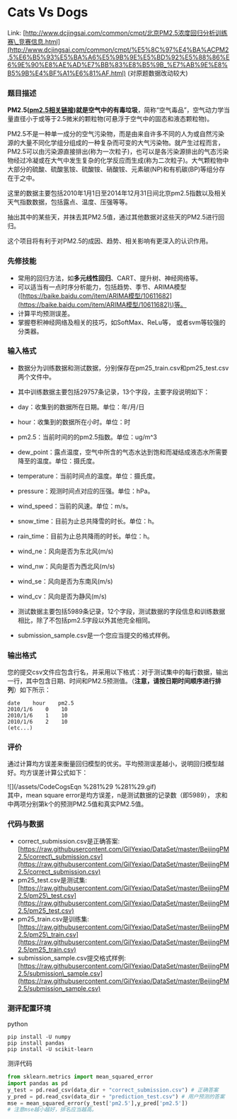 # Cats Vs Dogs

Link: [http://www.dcjingsai.com/common/cmpt/北京PM2.5浓度回归分析训练赛\_竞赛信息.html](http://www.dcjingsai.com/common/cmpt/%E5%8C%97%E4%BA%ACPM2.5%E6%B5%93%E5%BA%A6%E5%9B%9E%E5%BD%92%E5%88%86%E6%9E%90%E8%AE%AD%E7%BB%83%E8%B5%9B_%E7%AB%9E%E8%B5%9B%E4%BF%A1%E6%81%AF.html) \(对原题数据改动较大\)

### 题目描述

**PM2.5\(**[**pm2.5相关链接**](https://en.wikipedia.org/wiki/Particulates#Size,_shape_and_solubility_matter)**\)就是空气中的有毒垃圾**，简称“空气毒品”，空气动力学当量直径小于或等于2.5微米的颗粒物\(可悬浮于空气中的固态和液态颗粒物\)。

 PM2.5不是一种单一成分的空气污染物，而是由来自许多不同的人为或自然污染源的大量不同化学组分组成的一种复杂而可变的大气污染物。就产生过程而言，PM2.5可以由污染源直接排出\(称为一次粒子\)，也可以是各污染源排出的气态污染物经过冷凝或在大气中发生复杂的化学反应而生成\(称为二次粒子\)。大气颗粒物中大部分的硫酸、硫酸氢铵、硫酸铵、硝酸铵、元素碳\(NP\)和有机碳\(BP\)等组分存在于之中。

 这里的数据主要包括2010年1月1日至2014年12月31日间北京pm2.5指数以及相关天气指数数据，包括露点、温度、压强等等。

 抽出其中的某些天，并抹去其PM2.5值，通过其他数据对这些天的PM2.5进行回归。

 这个项目将有利于对PM2.5的成因、趋势、相关影响有更深入的认识作用。

### 先修技能

*  常用的回归方法，如**多元线性回归**、CART、提升树、神经网络等。
*  可以适当有一点时序分析能力，包括趋势、季节、ARIMA模型\([https://baike.baidu.com/item/ARIMA模型/10611682](https://baike.baidu.com/item/ARIMA模型/10611682)\)等。
*  计算平均预测误差。
*  掌握卷积神经网络及相关的技巧，如SoftMax、ReLu等， 或者svm等较强的分类器。

### 输入格式

*  数据分为训练数据和测试数据，分别保存在pm25\_train.csv和pm25\_test.csv两个文件中。
*  其中训练数据主要包括29757条记录，13个字段，主要字段说明如下：
*  day：收集到的数据所在日期。单位：年/月/日
*  hour：收集到的数据所在小时。单位：时
*  pm2.5：当前时间的的pm2.5指数。单位：ug/m^3
*  dew\_point：露点温度，空气中所含的气态水达到饱和而凝结成液态水所需要降至的温度。单位：摄氏度。
*  temperature：当前时间点的温度。单位：摄氏度。
*  pressure：观测时间点对应的压强。单位：hPa。
*  wind\_speed：当前的风速。单位：m/s。
*  snow\_time：目前为止总共降雪的时长。单位：h。
*  rain\_time：目前为止总共降雨的时长。单位：h。
*  wind\_ne：风向是否为东北风\(m/s\)
*  wind\_nw：风向是否为西北风\(m/s\)
*  wind\_se：风向是否为东南风\(m/s\)
*  wind\_cv：风向是否为静风\(m/s\)



*  测试数据主要包括5989条记录，12个字段，测试数据的字段信息和训练数据相比，除了不包括pm2.5字段以外其他完全相同。
*  submission\_sample.csv是一个您应当提交的格式样例。

### 输出格式

 您的提交csv文件应包含行名，并采用以下格式：对于测试集中的每行数据，输出一行，其中包含日期、时间和PM2.5预测值。（**注意，请按日期时间顺序进行排列**）如下所示：

```
date    hour    pm2.5
2010/1/6    0    10
2010/1/6    1    10
2010/1/6    2    10
(etc...)
```

### 评价

 通过计算均方误差来衡量回归模型的优劣。平均预测误差越小，说明回归模型越好。均方误差计算公式如下：

![](/assets/CodeCogsEqn %281%29 %281%29.gif)  
其中，mean square error是均方误差，n是测试数据的记录数（即5989）， 求和中两项分别第k个的预测PM2.5值和真实PM2.5值。

### 代码与数据

* correct\_submission.csv是正确答案: [https://raw.githubusercontent.com/GilYexiao/DataSet/master/BeijingPM2.5/correct\_submission.csv](https://raw.githubusercontent.com/GilYexiao/DataSet/master/BeijingPM2.5/correct_submission.csv)
* pm25\_test.csv是测试集: [https://raw.githubusercontent.com/GilYexiao/DataSet/master/BeijingPM2.5/pm25\_test.csv](https://raw.githubusercontent.com/GilYexiao/DataSet/master/BeijingPM2.5/pm25_test.csv)
* pm25\_train.csv是训练集: [https://raw.githubusercontent.com/GilYexiao/DataSet/master/BeijingPM2.5/pm25\_train.csv](https://raw.githubusercontent.com/GilYexiao/DataSet/master/BeijingPM2.5/pm25_train.csv)
* submission\_sample.csv提交格式样例: [https://raw.githubusercontent.com/GilYexiao/DataSet/master/BeijingPM2.5/submission\_sample.csv](https://raw.githubusercontent.com/GilYexiao/DataSet/master/BeijingPM2.5/submission_sample.csv)

### 测评配置环境

python

```
pip install -U numpy
pip install pandas
pip install -U scikit-learn
```

测评代码

```py
from sklearn.metrics import mean_squared_error
import pandas as pd
y_test = pd.read_csv(data_dir + "correct_submission.csv") # 正确答案
y_pred = pd.read_csv(data_dir + "prediction_test.csv") # 用户预测的答案
mse = mean_squared_error(y_test['pm2.5'],y_pred['pm2.5'])
# 注意mse越小越好，排名应当越高。
```




